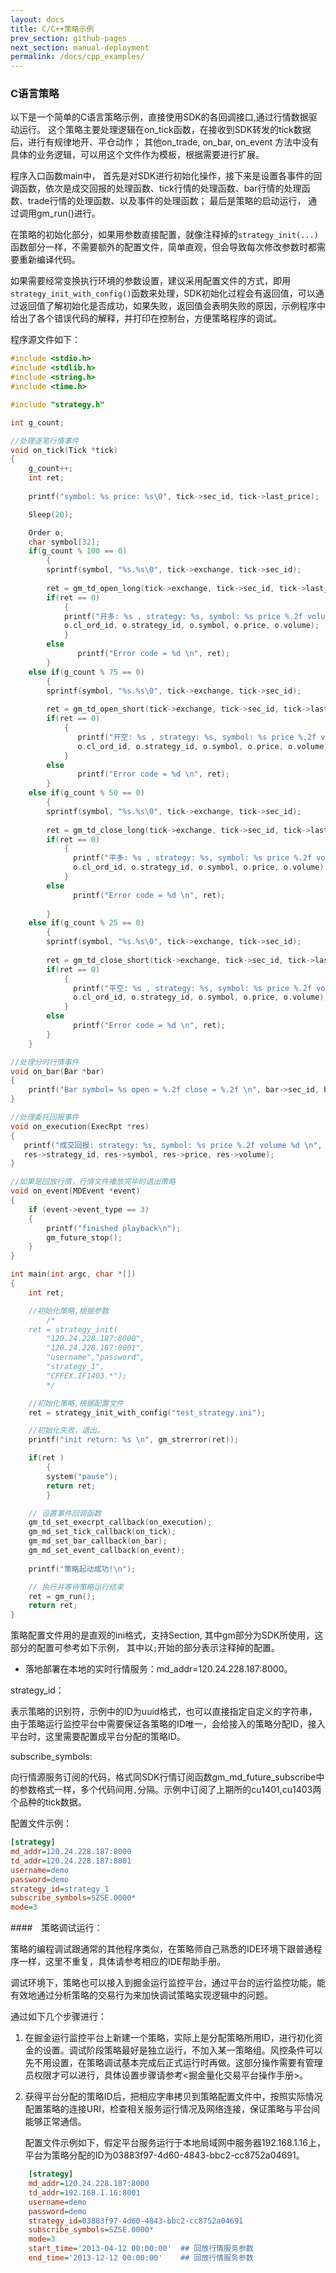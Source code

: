 ```yaml
---
layout: docs
title: C/C++策略示例  
prev_section: github-pages
next_section: manual-deployment
permalink: /docs/cpp_examples/
---
```



### C语言策略

以下是一个简单的C语言策略示例，直接使用SDK的各回调接口,通过行情数据驱动运行。
这个策略主要处理逻辑在on_tick函数，在接收到SDK转发的tick数据后，进行有规律地开、平仓动作；
其他on_trade, on_bar, on_event 方法中没有具体的业务逻辑，可以用这个文件作为模板，根据需要进行扩展。

程序入口函数main中， 首先是对SDK进行初始化操作，接下来是设置各事件的回调函数，依次是成交回报的处理函数、tick行情的处理函数、bar行情的处理函数、trade行情的处理函数、以及事件的处理函数；
最后是策略的启动运行， 通过调用gm_run()进行。

在策略的初始化部分，如果用参数直接配置，就像注释掉的```strategy_init(...)``` 函数部分一样，不需要额外的配置文件，简单直观，但会导致每次修改参数时都需要重新编译代码。

如果需要经常变换执行环境的参数设置，建议采用配置文件的方式，即用```strategy_init_with_config()```函数来处理，SDK初始化过程会有返回值，可以通过返回值了解初始化是否成功，如果失败，返回值会表明失败的原因，示例程序中给出了各个错误代码的解释，并打印在控制台，方便策略程序的调试。

程序源文件如下：

```c
#include <stdio.h>
#include <stdlib.h>
#include <string.h>
#include <time.h>

#include "strategy.h"

int g_count;

//处理逐笔行情事件
void on_tick(Tick *tick)
{
    g_count++;
    int ret;
  
    printf("symbol: %s price: %s\0", tick->sec_id, tick->last_price);

    Sleep(20);

    Order o;
    char symbol[32];
    if(g_count % 100 == 0)
	    {       
        sprintf(symbol, "%s.%s\0", tick->exchange, tick->sec_id);
    
        ret = gm_td_open_long(tick->exchange, tick->sec_id, tick->last_price, 3, &o);
        if(ret == 0)
	        {
            printf("开多: %s , strategy: %s, symbol: %s price %.2f volume %d \n", 
            o.cl_ord_id, o.strategy_id, o.symbol, o.price, o.volume);
	        }
        else
               printf("Error code = %d \n", ret);
	    }
    else if(g_count % 75 == 0)
	    {       
        sprintf(symbol, "%s.%s\0", tick->exchange, tick->sec_id);
    
        ret = gm_td_open_short(tick->exchange, tick->sec_id, tick->last_price, 4, &o);
        if(ret == 0)
	        {
               printf("开空: %s , strategy: %s, symbol: %s price %.2f volume %d \n", 
               o.cl_ord_id, o.strategy_id, o.symbol, o.price, o.volume);
	        }
        else
               printf("Error code = %d \n", ret);
	    }
    else if(g_count % 50 == 0)
	    {       
        sprintf(symbol, "%s.%s\0", tick->exchange, tick->sec_id);
    
        ret = gm_td_close_long(tick->exchange, tick->sec_id, tick->last_price, 3, &o);
        if(ret == 0)
	        {
              printf("平多: %s , strategy: %s, symbol: %s price %.2f volume %d \n", 
              o.cl_ord_id, o.strategy_id, o.symbol, o.price, o.volume);
	        }
        else
              printf("Error code = %d \n", ret);
        
	    }
    else if(g_count % 25 == 0)
	    {       
        sprintf(symbol, "%s.%s\0", tick->exchange, tick->sec_id);
    
        ret = gm_td_close_short(tick->exchange, tick->sec_id, tick->last_price, 4, &o);
        if(ret == 0)
	        {
              printf("平空: %s , strategy: %s, symbol: %s price %.2f volume %d \n", 
              o.cl_ord_id, o.strategy_id, o.symbol, o.price, o.volume);
	        }
        else
              printf("Error code = %d \n", ret);
	    }
	}

//处理分时行情事件
void on_bar(Bar *bar)
{
    printf("Bar symbol= %s open = %.2f close = %.2f \n", bar->sec_id, bar->open, bar->close);
}

//处理委托回报事件
void on_execution(ExecRpt *res)
{
   printf("成交回报: strategy: %s, symbol: %s price %.2f volume %d \n", 
   res->strategy_id, res->symbol, res->price, res->volume);
}

//如果是回放行情，行情文件播放完毕时退出策略
void on_event(MDEvent *event)
{
    if (event->event_type == 3)
    {
        printf("finished playback\n");
        gm_future_stop();
    }
}

int main(int argc, char *[])
{
    int ret;

    //初始化策略,根据参数
	    /*
    ret = strategy_init(
        "120.24.228.187:8000",
        "120.24.228.187:8001",
        "username","password",
        "strategy_1",
        "CFFEX.IF1403.*");
	    */

    //初始化策略,根据配置文件
    ret = strategy_init_with_config("test_strategy.ini");

    //初始化失败，退出。
    printf("init return: %s \n", gm_strerror(ret));

    if(ret )
	    {
        system("pause");
        return ret;
	    }

    // 设置事件回调函数
    gm_td_set_execrpt_callback(on_execution);
    gm_md_set_tick_callback(on_tick);
    gm_md_set_bar_callback(on_bar);
    gm_md_set_event_callback(on_event);
    
    printf("策略起动成功!\n"); 

    // 执行并等待策略运行结束
    ret = gm_run();
    return ret;
}

```

策略配置文件用的是直观的ini格式，支持Section, 其中gm部分为SDK所使用，这部分的配置可参考如下示例， 其中以`;`开始的部分表示注释掉的配置。

- 	落地部署在本地的实时行情服务：md_addr=120.24.228.187:8000。
 	
strategy_id： 

表示策略的识别符，示例中的ID为uuid格式，也可以直接指定自定义的字符串，由于策略运行监控平台中需要保证各策略的ID唯一，会给接入的策略分配ID，接入平台时，这里需要配置成平台分配的策略ID。

subscribe_symbols:

向行情源服务订阅的代码，格式同SDK行情订阅函数gm_md_future_subscribe中的参数格式一样，多个代码间用`,`分隔。示例中订阅了上期所的cu1401,cu1403两个品种的tick数据。

配置文件示例：

```ini
[strategy]
md_addr=120.24.228.187:8000
td_addr=120.24.228.187:8001
username=demo
password=demo
strategy_id=strategy_1
subscribe_symbols=SZSE.0000*
mode=3
```


####　策略调试运行：


策略的编程调试跟通常的其他程序类似，在策略师自己熟悉的IDE环境下跟普通程序一样，这里不重复，具体请参考相应的IDE帮助手册。

调试环境下，策略也可以接入到掘金运行监控平台，通过平台的运行监控功能，能有效地通过分析策略的交易行为来加快调试策略实现逻辑中的问题。

通过如下几个步骤进行：

1.  在掘金运行监控平台上新建一个策略，实际上是分配策略所用ID，进行初化资金的设置。调试阶段策略最好是独立运行，不加入某一策略组。风控条件可以先不用设置，在策略调试基本完成后正式运行时再做。这部分操作需要有管理员权限才可以进行，具体设置步骤请参考<掘金量化交易平台操作手册>。

2.  获得平台分配的策略ID后，把相应字串拷贝到策略配置文件中，按照实际情况配置策略的连接URI，检查相关服务运行情况及网络连接，保证策略与平台间能够正常通信。

   
	配置文件示例如下，假定平台服务运行于本地局域网中服务器192.168.1.16上，平台为策略分配的ID为03883f97-4d60-4843-bbc2-cc8752a04691。
	
	
```ini
	[strategy]
	md_addr=120.24.228.187:8000
	td_addr=192.168.1.16:8001
	username=demo
	password=demo
	strategy_id=03883f97-4d60-4843-bbc2-cc8752a04691
	subscribe_symbols=SZSE.0000*
	mode=3
	start_time='2013-04-12 00:00:00'  ## 回放行情服务参数
	end_time='2013-12-12 00:00:00'    ## 回放行情服务参数
```